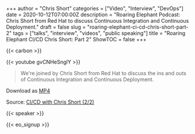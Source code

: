 +++
author = "Chris Short"
categories = ["Video", "Interview", "DevOps"]
date = 2020-10-12T07:00:00Z
description = "Roaring Elephant Podcast: Chris Short from Red Hat to discuss Continuous Integration and Continuous Deployment."
draft = false
slug = "roaring-elephant-ci-cd-chris-short-part-2"
tags = ["talks", "interview", "videos", "public speaking"]
title = "Roaring Elephant CI/CD Chris Short: Part 2"
ShowTOC = false
+++

{{< carbon >}}

{{< youtube gvCNHeSnglY >}}

> We're joined by Chris Short from Red Hat to discuss the ins and outs of Continuous Integration and Continuous Deployment.

Download as [MP4](https://cache.chrisshort.net/file/cache-chrisshort-net/CI_CD-with-Chris-Short-2_2.mp4)

Source: [CI/CD with Chris Short (2/2)](https://youtu.be/gvCNHeSnglY)

{{< speaker >}}

{{< eo_signup >}}